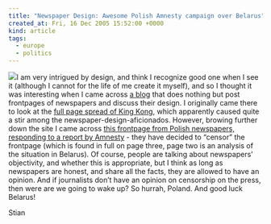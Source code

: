 ```yaml
---
title: "Newspaper Design: Awesome Polish Amnesty campaign over Belarus"
created_at: Fri, 16 Dec 2005 15:52:00 +0000
kind: article
tags:
  - europe
  - politics
---
```


![](http://www.newsdesigner.com/blog/images/nov05/gazet1t.jpg)I am very
intrigued by design, and think I recognize good one when I see it
(although I cannot for the life of me create it myself), and so I
thought it was interesting when I came across [a
blog](http://newsdesigner.com) that does nothing but post frontpages of
newspapers and discuss their design. I originally came there to look at
the [full page spread of King
Kong](http://www.newsdesigner.com/archives/002418.php), which apparently
caused quite a stir among the newspaper-design-aficionados. However,
browing further down the site I came across [this frontpage from Polish
newspapers, responding to a report by
Amnesty](http://www.newsdesigner.com/archives/002407.php) - they have
decided to “censor” the frontpage (which is found in full on page three,
page two is an analysis of the situation in Belarus). Of course, people
are talking about newspapers’ objectivity, and whether this is
appropriate, but I think as long as newspapers are honest, and share all
the facts, they are allowed to have an opinion. And if journalists don’t
have an opinion on censorship on the press, then were are we going to
wake up? So hurrah, Poland. And good luck Belarus!

Stian
